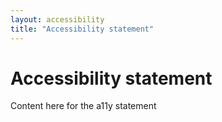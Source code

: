 ```yaml
---
layout: accessibility
title: "Accessibility statement"
---
```

# Accessibility statement

Content here for the a11y statement